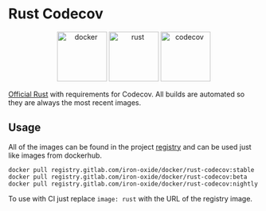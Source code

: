 # Rust Codecov

<center>
<img alt="docker" src="http://iron-oxide.gitlab.io/icons/logos/docker.svg" width="100" height="100" /> <img alt="rust" src="http://iron-oxide.gitlab.io/icons/logos/rust.svg" width="100" height="100" /> <img alt="codecov" src="http://iron-oxide.gitlab.io/icons/logos/codecov.svg" width="100" height="100" />
</center>

[Official Rust](https://hub.docker.com/_/rust/) with requirements for Codecov. All builds are automated so they are always the most recent images.

## Usage

All of the images can be found in the project [registry](https://gitlab.com/iron-oxide/docker/rust-codecov/container_registry) and can be used just like images from dockerhub.

    docker pull registry.gitlab.com/iron-oxide/docker/rust-codecov:stable
    docker pull registry.gitlab.com/iron-oxide/docker/rust-codecov:beta
    docker pull registry.gitlab.com/iron-oxide/docker/rust-codecov:nightly

To use with CI just replace `image: rust` with the URL of the registry image.
